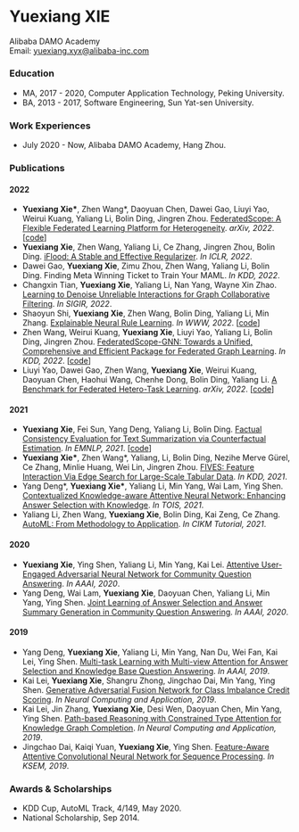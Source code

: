 ###### &nbsp;

# Yuexiang XIE  
Alibaba DAMO Academy   
Email: yuexiang.xyx@alibaba-inc.com


### Education

+ MA, 2017 - 2020, Computer Application Technology, Peking University. 
+ BA, 2013 - 2017, Software Engineering, Sun Yat-sen University.


### Work Experiences

+ July 2020 - Now, Alibaba DAMO Academy, Hang Zhou.


### Publications

#### 2022
+ **Yuexiang Xie\***, Zhen Wang\*, Daoyuan Chen, Dawei Gao, Liuyi Yao, Weirui Kuang, Yaliang Li, Bolin Ding, Jingren Zhou. [FederatedScope: A Flexible Federated Learning Platform for Heterogeneity](https://arxiv.org/abs/2204.05011). *arXiv, 2022*. [[code](https://github.com/alibaba/FederatedScope)]  
+ **Yuexiang Xie**, Zhen Wang, Yaliang Li, Ce Zhang, Jingren Zhou, Bolin Ding. [iFlood: A Stable and Effective Regularizer](https://openreview.net/forum?id=MsHnJPaBUZE). *In ICLR, 2022*.    
+ Dawei Gao, **Yuexiang Xie**, Zimu Zhou, Zhen Wang, Yaliang Li, Bolin Ding. Finding Meta Winning Ticket to Train Your MAML. *In KDD, 2022*.
+ Changxin Tian, **Yuexiang Xie**, Yaliang Li, Nan Yang, Wayne Xin Zhao. [Learning to Denoise Unreliable Interactions for Graph Collaborative Filtering](https://dl.acm.org/doi/pdf/10.1145/3477495.3531889). *In SIGIR, 2022*.  
+ Shaoyun Shi, **Yuexiang Xie**, Zhen Wang, Bolin Ding, Yaliang Li, Min Zhang. [Explainable Neural Rule Learning](https://dl.acm.org/doi/fullHtml/10.1145/3485447.3512023). *In WWW, 2022*. [[code](https://github.com/Shuriken13/ENRL)]  
+ Zhen Wang, Weirui Kuang, **Yuexiang Xie**, Liuyi Yao, Yaliang Li, Bolin Ding, Jingren Zhou. [FederatedScope-GNN: Towards a Unified, Comprehensive and Efficient Package for Federated Graph Learning](https://arxiv.org/abs/2204.05562). *In KDD, 2022*. [[code](https://github.com/alibaba/FederatedScope/tree/master/federatedscope/gfl)]  
+ Liuyi Yao, Dawei Gao, Zhen Wang, **Yuexiang Xie**, Weirui Kuang, Daoyuan Chen, Haohui Wang, Chenhe Dong, Bolin Ding, Yaliang Li. [A Benchmark for Federated Hetero-Task Learning](https://arxiv.org/abs/2206.03436). *arXiv, 2022*. [[code](https://github.com/alibaba/FederatedScope/tree/master/benchmark/B-FHTL)]  

#### 2021
+ **Yuexiang Xie**, Fei Sun, Yang Deng, Yaliang Li, Bolin Ding. [Factual Consistency Evaluation for Text Summarization via Counterfactual Estimation](https://aclanthology.org/2021.findings-emnlp.10/). *In EMNLP, 2021*. [[code](https://github.com/xieyxclack/factual_coco)]  
+ **Yuexiang Xie\***, Zhen Wang\*, Yaliang, Li, Bolin Ding, Nezihe Merve Gürel, Ce Zhang, Minlie Huang, Wei Lin, Jingren Zhou. [FIVES: Feature Interaction Via Edge Search for Large-Scale Tabular Data](https://arxiv.org/abs/2007.14573). *In KDD, 2021*.  
+ Yang Deng\*, **Yuexiang Xie\***, Yaliang Li, Min Yang, Wai Lam, Ying Shen. [Contextualized Knowledge-aware Attentive Neural Network: Enhancing Answer Selection with Knowledge](https://arxiv.org/abs/2104.05216). *In TOIS, 2021*.  
+ Yaliang Li, Zhen Wang, **Yuexiang Xie**, Bolin Ding, Kai Zeng, Ce Zhang. [AutoML: From Methodology to Application](https://dl.acm.org/doi/abs/10.1145/3459637.3483279). *In CIKM Tutorial, 2021*.  

#### 2020
+ **Yuexiang Xie**, Ying Shen, Yaliang Li, Min Yang, Kai Lei. [Attentive User-Engaged Adversarial Neural Network for Community Question Answering](https://ojs.aaai.org/index.php/AAAI/article/view/6472). *In AAAI, 2020*.  
+ Yang Deng, Wai Lam, **Yuexiang Xie**, Daoyuan Chen, Yaliang Li, Min Yang, Ying Shen. [Joint Learning of Answer Selection and Answer Summary Generation in Community Question Answering](https://arxiv.org/abs/1911.09801). *In AAAI, 2020*.  

#### 2019
+ Yang Deng, **Yuexiang Xie**, Yaliang Li, Min Yang, Nan Du, Wei Fan, Kai Lei, Ying Shen. [Multi-task Learning with Multi-view Attention for Answer Selection and Knowledge Base Question Answering](https://arxiv.org/abs/1812.02354). *In AAAI, 2019*.  
+ Kai Lei, **Yuexiang Xie**, Shangru Zhong, Jingchao Dai, Min Yang, Ying Shen. [Generative Adversarial Fusion Network for Class Imbalance Credit Scoring](https://link.springer.com/article/10.1007/s00521-019-04335-1). *In Neural Computing and Application, 2019*.  
+ Kai Lei, Jin Zhang, **Yuexiang Xie**, Desi Wen, Daoyuan Chen, Min Yang, Ying Shen. [Path-based Reasoning with Constrained Type Attention for Knowledge Graph Completion](https://link.springer.com/article/10.1007/s00521-019-04181-1). *In Neural Computing and Application, 2019*.  
+ Jingchao Dai, Kaiqi Yuan, **Yuexiang Xie**, Ying Shen. [Feature-Aware Attentive Convolutional Neural Network for Sequence Processing](https://link.springer.com/chapter/10.1007/978-3-030-29563-9_28). *In KSEM, 2019*.  


### Awards & Scholarships

+ KDD Cup, AutoML Track, 4/149, May 2020.
+ National Scholarship, Sep 2014.
